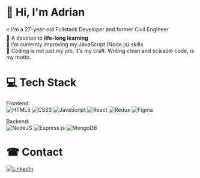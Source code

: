 # 💫 Hi, I'm Adrian
⚡ I'm a 27-year-old Fullstack Developer and former Civil Engineer<br>🌱 A devotee to <strong>life-long learning</strong><br>🔭 I’m currently improving my JavaScript (Node.js) skills<br>
💎 Coding is not just my job, it's my craft. Writing clean and scalable code, is my motto. 
# 💻 Tech Stack

Frontend:<br> 
![HTML5](https://img.shields.io/badge/html5-%23E34F26.svg?style=for-the-badge&logo=html5&logoColor=white) ![CSS3](https://img.shields.io/badge/css3-%231572B6.svg?style=for-the-badge&logo=css3&logoColor=white) ![JavaScript](https://img.shields.io/badge/javascript-%23323330.svg?style=for-the-badge&logo=javascript&logoColor=%23F7DF1E) ![React](https://img.shields.io/badge/react-%2320232a.svg?style=for-the-badge&logo=react&logoColor=%2361DAFB) ![Redux](https://img.shields.io/badge/redux-%23593d88.svg?style=for-the-badge&logo=redux&logoColor=white) ![Figma](https://img.shields.io/badge/figma-%23F24E1E.svg?style=for-the-badge&logo=figma&logoColor=white)

Backend:<br>
![NodeJS](https://img.shields.io/badge/node.js-6DA55F?style=for-the-badge&logo=node.js&logoColor=white) ![Express.js](https://img.shields.io/badge/express.js-%23404d59.svg?style=for-the-badge&logo=express&logoColor=%2361DAFB) ![MongoDB](https://img.shields.io/badge/MongoDB-%234ea94b.svg?style=for-the-badge&logo=mongodb&logoColor=white)

# ☎ Contact

[![LinkedIn](https://img.shields.io/badge/LinkedIn-%230077B5.svg?logo=linkedin&logoColor=white)](https://linkedin.com/in/adrian-qorbani-9696)

